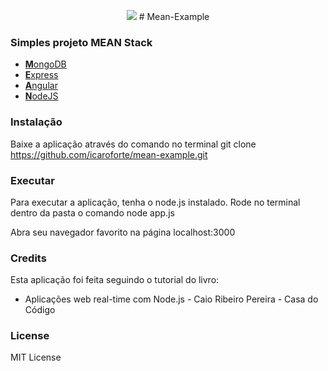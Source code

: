 <p align="center">
<img src="https://cdn-images-1.medium.com/max/1037/1*kkXbE9GlS73U7x1iXHP_vQ.png">
# Mean-Example
</p>


### Simples projeto MEAN Stack

* [**M**ongoDB](https://www.mongodb.com/)
* [**E**xpress](https://expressjs.com/)
* [**A**ngular](https://angular.io/)
* [**N**odeJS](https://nodejs.org/en/)

### Instalação

Baixe a aplicação através do comando no terminal git clone https://github.com/icaroforte/mean-example.git

### Executar

Para executar a aplicação, tenha o node.js instalado. Rode no terminal dentro da pasta o comando node app.js

Abra seu navegador favorito na página localhost:3000

### Credits

Esta aplicação foi feita seguindo o tutorial do livro:
* Aplicações web real-time com Node.js - Caio Ribeiro Pereira - Casa do Código

### License

MIT License
